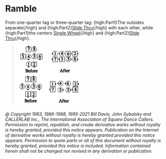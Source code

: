 
# Ramble

From one-quarter tag or three-quarter tag:
{high:Part1}The outsides separate{/high} and
{high:Part2}[Slide Thru](../ms/slide_thru.md){/high} with each other, while
{high:Part1}the centers [Single Wheel](../a2/single_wheel.md){/high} and
{high:Part2}[Slide Thru](../ms/slide_thru.md){/high}.

> 
> ![alt](ramble.png)
> 

###### @ Copyright 1983, 1986-1988, 1995-2021 Bill Davis, John Sybalsky and CALLERLAB Inc., The International Association of Square Dance Callers. Permission to reprint, republish, and create derivative works without royalty is hereby granted, provided this notice appears. Publication on the Internet of derivative works without royalty is hereby granted provided this notice appears. Permission to quote parts or all of this document without royalty is hereby granted, provided this notice is included. Information contained herein shall not be changed nor revised in any derivation or publication.
